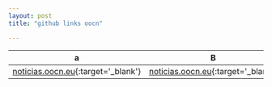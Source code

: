 ```yaml
---
layout: post
title: "github links oocn"

---
```


|a|B|C|d|E|
|--------------------|--------------------|--------------------|--------------------|--------------------|
|[noticias.oocn.eu](http://noticias.oocn.eu){:target='_blank'}|	[noticias.oocn.eu](http://xooiox.github.io){:target='_blank'}|	[noticias.oocn.eu](https://github.com/xooiox/xooiox.github.io){:target='_blank'}|	[noticias.oocn.eu](http://xooiox.github.io/){:target='_blank'}|	[noticias.oocn.eu](https://github.com/xooiox/xooiox.github.io/blob/master/CNAME){:target='_blank'}|
